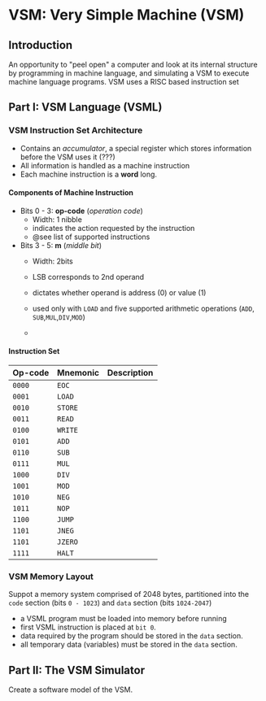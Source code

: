 # VSM: Very Simple Machine (VSM) #
## Introduction ##
An opportunity to "peel open" a computer and look at its internal structure by
 programming in machine language, and simulating a VSM to execute machine
 language programs.
VSM uses a RISC based instruction set

## Part I: VSM Language (VSML) ##
### VSM Instruction Set Architecture ###
* Contains an _accumulator_, a special register which stores information 
 before the VSM uses it (???)
* All information is handled as a machine instruction
* Each machine instruction is a **word** long.
 
#### Components of Machine Instruction ####
* Bits 0 - 3: **op-code** (*operation code*)
  * Width: 1 nibble
  * indicates the action requested by the instruction
  * @see list of supported instructions
* Bits 3 - 5: **m** (*middle bit*)
  * Width: 2bits
  * LSB corresponds to 2nd operand
  * dictates whether operand is address (0) or value (1)

  * used only with `LOAD` and five supported arithmetic operations (`ADD`,
`SUB`,`MUL`,`DIV`,`MOD`)
  * 

#### Instruction Set ####
Op-code | Mnemonic  | Description
------- | --------- | -----------
`0000`  | `EOC`     | 
`0001`  | `LOAD`    | 
`0010`  | `STORE`   | 
`0011`  | `READ`    | 
`0100`  | `WRITE`   | 
`0101`  | `ADD`     | 
`0110`  | `SUB`     | 
`0111`  | `MUL`     | 
`1000`  | `DIV`     | 
`1001`  | `MOD`     | 
`1010`  | `NEG`     | 
`1011`  | `NOP`     | 
`1100`  | `JUMP`    | 
`1101`  | `JNEG`    | 
`1101`  | `JZERO`   | 
`1111`  | `HALT`    | 

### VSM Memory Layout ###
Suppot a memory system comprised of 2048 bytes, partitioned
into the `code` section (bits `0 - 1023`) and `data` section
(bits `1024-2047`)
  * a VSML program must be loaded into memory before running
  * first VSML instruction is placed at `bit 0`.
  * data required by the program should be stored in the `data` section.
  * all temporary data (variables) must be stored in the `data` section.

## Part II: The VSM Simulator ##
Create a software model of the VSM.
